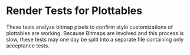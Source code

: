 ﻿# Render Tests for Plottables

These tests analyze bitmap pixels to confirm style customizations of plottables are working. 
Because Bitmaps are involved and this process is slow, these tests may one day be split into a separate 
file containing only acceptance tests.